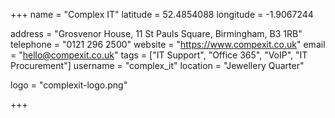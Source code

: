 +++
name = "Complex IT"
latitude = 52.4854088
longitude = -1.9067244

address = "Grosvenor House, 11 St Pauls Square, Birmingham, B3 1RB"
telephone = "0121 296 2500"
website = "https://www.compexit.co.uk"
email = "hello@compexit.co.uk"
tags = ["IT Support", "Office 365", "VoIP", "IT Procurement"]
username = "complex_it"
location = "Jewellery Quarter"

logo = "complexit-logo.png"

+++
